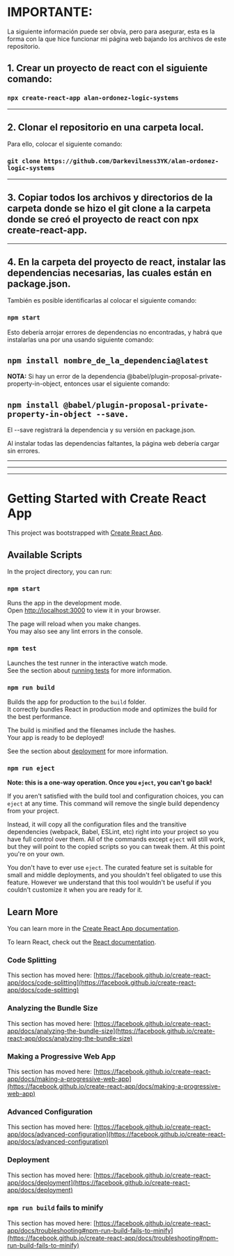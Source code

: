 # IMPORTANTE:

La siguiente información puede ser obvia, pero para asegurar, esta es la forma con la que hice funcionar mi página web bajando los archivos de este repositorio.

## 1. Crear un proyecto de react con el siguiente comando:
### `npx create-react-app alan-ordonez-logic-systems`
___
## 2. Clonar el repositorio en una carpeta local.
Para ello, colocar el siguiente comando:
### `git clone https://github.com/Darkevilness3YK/alan-ordonez-logic-systems`
___
## 3. Copiar todos los archivos y directorios de la carpeta donde se hizo el git clone a la carpeta donde se creó el proyecto de react con npx create-react-app.
___
## 4. En la carpeta del proyecto de react, instalar las dependencias necesarias, las cuales están en package.json.
También es posible identificarlas al colocar el siguiente comando:
### `npm start`
Esto debería arrojar errores de dependencias no encontradas, y habrá que instalarlas una por una usando siguiente comando:
## `npm install nombre_de_la_dependencia@latest`

**NOTA:** Si hay un error de la dependencia @babel/plugin-proposal-private-property-in-object, entonces usar el siguiente comando:
## `npm install @babel/plugin-proposal-private-property-in-object --save.`
El --save registrará la dependencia y su versión en package.json.

Al instalar todas las dependencias faltantes, la página web debería cargar sin errores.
___
___
___
# Getting Started with Create React App

This project was bootstrapped with [Create React App](https://github.com/facebook/create-react-app).

## Available Scripts

In the project directory, you can run:

### `npm start`

Runs the app in the development mode.\
Open [http://localhost:3000](http://localhost:3000) to view it in your browser.

The page will reload when you make changes.\
You may also see any lint errors in the console.

### `npm test`

Launches the test runner in the interactive watch mode.\
See the section about [running tests](https://facebook.github.io/create-react-app/docs/running-tests) for more information.

### `npm run build`

Builds the app for production to the `build` folder.\
It correctly bundles React in production mode and optimizes the build for the best performance.

The build is minified and the filenames include the hashes.\
Your app is ready to be deployed!

See the section about [deployment](https://facebook.github.io/create-react-app/docs/deployment) for more information.

### `npm run eject`

**Note: this is a one-way operation. Once you `eject`, you can't go back!**

If you aren't satisfied with the build tool and configuration choices, you can `eject` at any time. This command will remove the single build dependency from your project.

Instead, it will copy all the configuration files and the transitive dependencies (webpack, Babel, ESLint, etc) right into your project so you have full control over them. All of the commands except `eject` will still work, but they will point to the copied scripts so you can tweak them. At this point you're on your own.

You don't have to ever use `eject`. The curated feature set is suitable for small and middle deployments, and you shouldn't feel obligated to use this feature. However we understand that this tool wouldn't be useful if you couldn't customize it when you are ready for it.

## Learn More

You can learn more in the [Create React App documentation](https://facebook.github.io/create-react-app/docs/getting-started).

To learn React, check out the [React documentation](https://reactjs.org/).

### Code Splitting

This section has moved here: [https://facebook.github.io/create-react-app/docs/code-splitting](https://facebook.github.io/create-react-app/docs/code-splitting)

### Analyzing the Bundle Size

This section has moved here: [https://facebook.github.io/create-react-app/docs/analyzing-the-bundle-size](https://facebook.github.io/create-react-app/docs/analyzing-the-bundle-size)

### Making a Progressive Web App

This section has moved here: [https://facebook.github.io/create-react-app/docs/making-a-progressive-web-app](https://facebook.github.io/create-react-app/docs/making-a-progressive-web-app)

### Advanced Configuration

This section has moved here: [https://facebook.github.io/create-react-app/docs/advanced-configuration](https://facebook.github.io/create-react-app/docs/advanced-configuration)

### Deployment

This section has moved here: [https://facebook.github.io/create-react-app/docs/deployment](https://facebook.github.io/create-react-app/docs/deployment)

### `npm run build` fails to minify

This section has moved here: [https://facebook.github.io/create-react-app/docs/troubleshooting#npm-run-build-fails-to-minify](https://facebook.github.io/create-react-app/docs/troubleshooting#npm-run-build-fails-to-minify)
